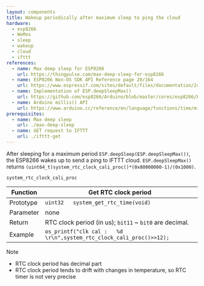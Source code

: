 ```yaml
---
layout: components
title: Wakeup periodically after maximum sleep to ping the cloud
hardware:
  - esp8266
  - WeMos
  - sleep
  - wakeup
  - cloud
  - ifttt
references:
  - name: Max deep sleep for ESP8266
    url: https://thingpulse.com/max-deep-sleep-for-esp8266
  - name: ESP8266 Non-OS SDK API Reference page 20/164
    url: https://www.espressif.com/sites/default/files/documentation/2c-esp8266_non_os_sdk_api_reference_en.pdf
  - name: Implementation of ESP.deepSleepMax()
    url: https://github.com/esp8266/Arduino/blob/master/cores/esp8266/Esp.cpp#L128
  - name: Arduino millis() API
    url: https://www.arduino.cc/reference/en/language/functions/time/millis/
prerequisites:
  - name: Max deep sleep
    url: ./max-deep-sleep
  - name: GET request to IFTTT
    url: ./ifttt-get
---
```


After sleeping for a maximum period `ESP.deepSleep(ESP.deepSleepMax())`, the ESP8266 wakes up to send a ping to IFTTT cloud. `ESP.deepSleepMax()` returns `(uint64_t)system_rtc_clock_cali_proc()*(0x80000000-1)/(0x1000)`.

```
system_rtc_clock_cali_proc
```

| Function | Get RTC clock period |
| ------ | ------ |
| Prototype | `uint32	system_get_rtc_time(void)`
| Parameter | none
| Return | RTC clock period (in us); `bit11` ~ `bit0` are decimal.
| Example | `os_printf("clk	cal	:	%d	\r\n",system_rtc_clock_cali_proc()>>12);`

Note

- RTC clock period has decimal part
- RTC clock period tends to drift with changes in temperature, so RTC timer is
not very precise
